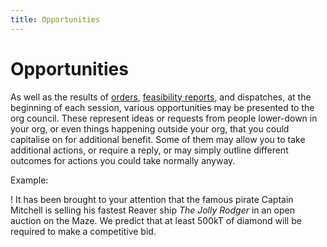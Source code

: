 ```yaml
---
title: Opportunities
---
```


# Opportunities

As well as the results of [orders](/orders), [feasibility reports](/orders/feasibility-reports), and dispatches, at the beginning of each session, various opportunities may be presented to the org council. These represent ideas or requests from people lower-down in your org, or even things happening outside your org, that you could capitalise on for additional benefit. Some of them may allow you to take additional actions, or require a reply, or may simply outline different outcomes for actions you could take normally anyway.

Example:

! It has been brought to your attention that the famous pirate Captain Mitchell is selling his fastest Reaver ship _The Jolly Rodger_ in an open auction on the Maze. We predict that at least 500kT of diamond will be required to make a competitive bid.